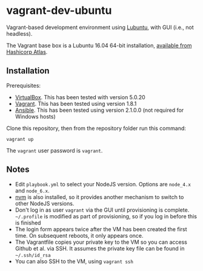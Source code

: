 # vagrant-dev-ubuntu

Vagrant-based development environment using [Lubuntu](http://lubuntu.net/), with GUI (i.e., not headless).

The Vagrant base box is a Lubuntu 16.04 64-bit installation, [available from Hashicorp Atlas](https://atlas.hashicorp.com/halvards/boxes/lubuntu1604/).

## Installation

Prerequisites:

* [VirtualBox](https://www.virtualbox.org/wiki/Downloads). This has been tested with version 5.0.20
* [Vagrant](https://vagrantup.com/downloads.html). This has been tested using version 1.8.1
* [Ansible](https://github.com/ansible/ansible). This has been tested using version 2.1.0.0 (not required for Windows hosts)

Clone this repository, then from the repository folder run this command:

    vagrant up

The `vagrant` user password is `vagrant`.

## Notes

* Edit `playbook.yml` to select your NodeJS version. Options are `node_4.x` and `node_6.x`.
* [nvm](https://github.com/creationix/nvm) is also installed, so it provides another mechanism to switch to other NodeJS versions.
* Don't log in as user `vagrant` via the GUI until provisioning is complete. `~/.profile` is modified as part of provisioning, so if you log in before this is finished
* The login form appears twice after the VM has been created the first time. On subsequent reboots, it only appears once.
* The Vagrantfile copies your private key to the VM so you can access Github et al. via SSH. It assumes the private key file can be found in `~/.ssh/id_rsa`
* You can also SSH to the VM, using `vagrant ssh`

